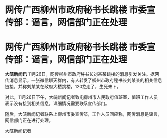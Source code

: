 # 网传广西柳州市政府秘书长跳楼 市委宣传部：谣言，网信部门正在处理

# 网传广西柳州市政府秘书长跳楼 市委宣传部：谣言，网信部门正在处理

**大皖新闻讯**
11月26日，网传柳州市政府秘书长刘某某跳楼的消息引发关注。据网传消息显示，一张微信聊天群内，有人转发了柳州市政府秘书长刘某某的相关信息链接，并称刘某某在政府大楼跳楼，120拉走了，生死未卜。

对此，11月26日下午，大皖新闻记者致电柳州市人民政府值班室，值班工作人员表示没有接到相关信息，详细情况需要联系宣传部门。

随后，大皖新闻记者联系上柳州市委宣传部，工作人员回应称，网传消息是谣言，网信部门正在进行处理。

大皖新闻记者

